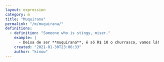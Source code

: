 ```yaml
---
layout: expression
category: m
title: "Muquirana"
permalink: "/m/muquirana/"
definitions:
  - definition: "Someone who is stingy, miser."
    example: |
      - Deixa de ser **muquirana**, é só R$ 10 o churrasco, vamos lá!
    created: "2021-01-30T23:06:33"
    author: "kinow"
---
```

